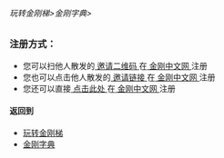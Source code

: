###### 玩转金刚梯>金刚字典>

### 注册方式：

- 您可以扫他人散发的[ 邀请二维码 ](https://a2zitpro.github.io/web/)在[ 金刚中文网 ](https://a2zitpro.github.io/web/kksitecn)注册
- 您也可以点击他人散发的[ 邀请链接 ](https://a2zitpro.github.io/web/)在[ 金刚中文网 ](https://a2zitpro.github.io/web/kksitecn)注册
- 您还可以直接[ 点击此处 ](https://a2zitpro.github.io/web/l2_reg)在[ 金刚中文网 ](https://a2zitpro.github.io/web/kksitecn)注册



#### 返回到
- [玩转金刚梯](https://github.com/a2zitpro/web/blob/master/LadderFree/main.md)
- [金刚字典](https://github.com/a2zitpro/web/blob/master/LadderFree/kkDictionary/kkDictionary.md)


